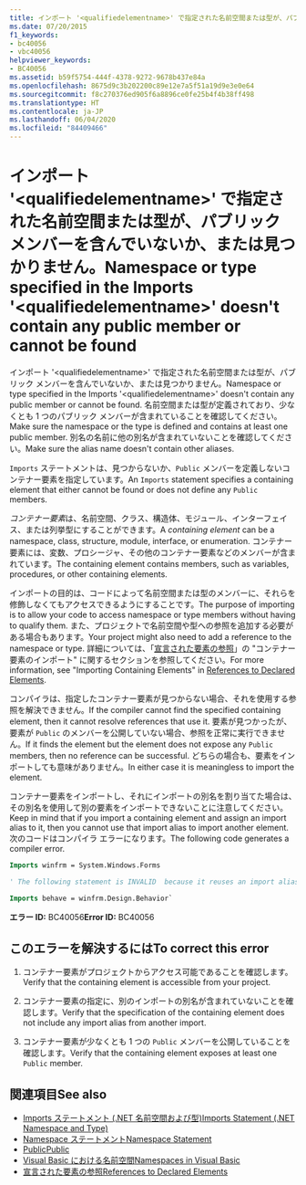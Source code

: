 ```yaml
---
title: インポート '<qualifiedelementname>' で指定された名前空間または型が、パブリック メンバーを含んでいないか、または見つかりません。
ms.date: 07/20/2015
f1_keywords:
- bc40056
- vbc40056
helpviewer_keywords:
- BC40056
ms.assetid: b59f5754-444f-4378-9272-9678b437e84a
ms.openlocfilehash: 8675d9c3b202200c89e12e7a5f51a19d9e3e0e64
ms.sourcegitcommit: f8c270376ed905f6a8896ce0fe25b4f4b38ff498
ms.translationtype: HT
ms.contentlocale: ja-JP
ms.lasthandoff: 06/04/2020
ms.locfileid: "84409466"
---
```

# <a name="namespace-or-type-specified-in-the-imports-qualifiedelementname-doesnt-contain-any-public-member-or-cannot-be-found"></a><span data-ttu-id="f075a-102">インポート '\<qualifiedelementname>' で指定された名前空間または型が、パブリック メンバーを含んでいないか、または見つかりません。</span><span class="sxs-lookup"><span data-stu-id="f075a-102">Namespace or type specified in the Imports '\<qualifiedelementname>' doesn't contain any public member or cannot be found</span></span>

<span data-ttu-id="f075a-103">インポート '\<qualifiedelementname>' で指定された名前空間または型が、パブリック メンバーを含んでいないか、または見つかりません。</span><span class="sxs-lookup"><span data-stu-id="f075a-103">Namespace or type specified in the Imports '\<qualifiedelementname>' doesn't contain any public member or cannot be found.</span></span> <span data-ttu-id="f075a-104">名前空間または型が定義されており、少なくとも 1 つのパブリック メンバーが含まれていることを確認してください。</span><span class="sxs-lookup"><span data-stu-id="f075a-104">Make sure the namespace or the type is defined and contains at least one public member.</span></span> <span data-ttu-id="f075a-105">別名の名前に他の別名が含まれていないことを確認してください。</span><span class="sxs-lookup"><span data-stu-id="f075a-105">Make sure the alias name doesn't contain other aliases.</span></span>

<span data-ttu-id="f075a-106">`Imports` ステートメントは、見つからないか、`Public` メンバーを定義しないコンテナー要素を指定しています。</span><span class="sxs-lookup"><span data-stu-id="f075a-106">An `Imports` statement specifies a containing element that either cannot be found or does not define any `Public` members.</span></span>

<span data-ttu-id="f075a-107">*コンテナー要素*は、名前空間、クラス、構造体、モジュール、インターフェイス、または列挙型にすることができます。</span><span class="sxs-lookup"><span data-stu-id="f075a-107">A *containing element* can be a namespace, class, structure, module, interface, or enumeration.</span></span> <span data-ttu-id="f075a-108">コンテナー要素には、変数、プロシージャ、その他のコンテナー要素などのメンバーが含まれています。</span><span class="sxs-lookup"><span data-stu-id="f075a-108">The containing element contains members, such as variables, procedures, or other containing elements.</span></span>

<span data-ttu-id="f075a-109">インポートの目的は、コードによって名前空間または型のメンバーに、それらを修飾しなくてもアクセスできるようにすることです。</span><span class="sxs-lookup"><span data-stu-id="f075a-109">The purpose of importing is to allow your code to access namespace or type members without having to qualify them.</span></span> <span data-ttu-id="f075a-110">また、プロジェクトで名前空間や型への参照を追加する必要がある場合もあります。</span><span class="sxs-lookup"><span data-stu-id="f075a-110">Your project might also need to add a reference to the namespace or type.</span></span> <span data-ttu-id="f075a-111">詳細については、「[宣言された要素の参照](../../programming-guide/language-features/declared-elements/references-to-declared-elements.md)」の "コンテナー要素のインポート" に関するセクションを参照してください。</span><span class="sxs-lookup"><span data-stu-id="f075a-111">For more information, see "Importing Containing Elements" in [References to Declared Elements](../../programming-guide/language-features/declared-elements/references-to-declared-elements.md).</span></span>

<span data-ttu-id="f075a-112">コンパイラは、指定したコンテナー要素が見つからない場合、それを使用する参照を解決できません。</span><span class="sxs-lookup"><span data-stu-id="f075a-112">If the compiler cannot find the specified containing element, then it cannot resolve references that use it.</span></span> <span data-ttu-id="f075a-113">要素が見つかったが、要素が `Public` のメンバーを公開していない場合、参照を正常に実行できません。</span><span class="sxs-lookup"><span data-stu-id="f075a-113">If it finds the element but the element does not expose any `Public` members, then no reference can be successful.</span></span> <span data-ttu-id="f075a-114">どちらの場合も、要素をインポートしても意味がありません。</span><span class="sxs-lookup"><span data-stu-id="f075a-114">In either case it is meaningless to import the element.</span></span>

<span data-ttu-id="f075a-115">コンテナー要素をインポートし、それにインポートの別名を割り当てた場合は、その別名を使用して別の要素をインポートできないことに注意してください。</span><span class="sxs-lookup"><span data-stu-id="f075a-115">Keep in mind that if you import a containing element and assign an import alias to it, then you cannot use that import alias to import another element.</span></span> <span data-ttu-id="f075a-116">次のコードはコンパイラ エラーになります。</span><span class="sxs-lookup"><span data-stu-id="f075a-116">The following code generates a compiler error.</span></span>

```vb
Imports winfrm = System.Windows.Forms

' The following statement is INVALID  because it reuses an import alias.

Imports behave = winfrm.Design.Behavior`
```

<span data-ttu-id="f075a-117">**エラー ID:** BC40056</span><span class="sxs-lookup"><span data-stu-id="f075a-117">**Error ID:** BC40056</span></span>

## <a name="to-correct-this-error"></a><span data-ttu-id="f075a-118">このエラーを解決するには</span><span class="sxs-lookup"><span data-stu-id="f075a-118">To correct this error</span></span>

1. <span data-ttu-id="f075a-119">コンテナー要素がプロジェクトからアクセス可能であることを確認します。</span><span class="sxs-lookup"><span data-stu-id="f075a-119">Verify that the containing element is accessible from your project.</span></span>

2. <span data-ttu-id="f075a-120">コンテナー要素の指定に、別のインポートの別名が含まれていないことを確認します。</span><span class="sxs-lookup"><span data-stu-id="f075a-120">Verify that the specification of the containing element does not include any import alias from another import.</span></span>

3. <span data-ttu-id="f075a-121">コンテナー要素が少なくとも 1 つの `Public` メンバーを公開していることを確認します。</span><span class="sxs-lookup"><span data-stu-id="f075a-121">Verify that the containing element exposes at least one `Public` member.</span></span>

## <a name="see-also"></a><span data-ttu-id="f075a-122">関連項目</span><span class="sxs-lookup"><span data-stu-id="f075a-122">See also</span></span>

- [<span data-ttu-id="f075a-123">Imports ステートメント (.NET 名前空間および型)</span><span class="sxs-lookup"><span data-stu-id="f075a-123">Imports Statement (.NET Namespace and Type)</span></span>](../statements/imports-statement-net-namespace-and-type.md)
- [<span data-ttu-id="f075a-124">Namespace ステートメント</span><span class="sxs-lookup"><span data-stu-id="f075a-124">Namespace Statement</span></span>](../statements/namespace-statement.md)
- [<span data-ttu-id="f075a-125">Public</span><span class="sxs-lookup"><span data-stu-id="f075a-125">Public</span></span>](../modifiers/public.md)
- [<span data-ttu-id="f075a-126">Visual Basic における名前空間</span><span class="sxs-lookup"><span data-stu-id="f075a-126">Namespaces in Visual Basic</span></span>](../../programming-guide/program-structure/namespaces.md)
- [<span data-ttu-id="f075a-127">宣言された要素の参照</span><span class="sxs-lookup"><span data-stu-id="f075a-127">References to Declared Elements</span></span>](../../programming-guide/language-features/declared-elements/references-to-declared-elements.md)
